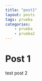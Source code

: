 ```yaml
---
title: "post1"
layout: posts
tags: prueba
categories: 
    - prueba
    - prueba2
---
```

# Post 1
test post 2
